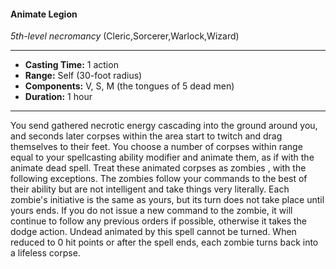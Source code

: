 #### Animate Legion
*5th-level necromancy* (Cleric,Sorcerer,Warlock,Wizard)
___
- **Casting Time:** 1 action
- **Range:** Self (30-foot radius)
- **Components:** V, S, M (the tongues of 5 dead men)
- **Duration:** 1 hour
---
You send gathered necrotic energy cascading into
the ground around you, and seconds later corpses
within the area start to twitch and drag themselves
to their feet. You choose a number of corpses within
range equal to your spellcasting ability modifier and
animate them, as if with the animate dead  spell.
Treat these animated corpses as zombies , with
the following exceptions. The zombies follow your
commands to the best of their ability but are not
intelligent and take things very literally. Each zombie's initiative is the same as yours, but its turn
does not take place until yours ends. If you do not
issue a new command to the zombie, it will
continue to follow any previous orders if possible,
otherwise it takes the dodge action. Undead
animated by this spell cannot be turned. When
reduced to 0 hit points or after the spell ends, each
zombie turns back into a lifeless corpse.

